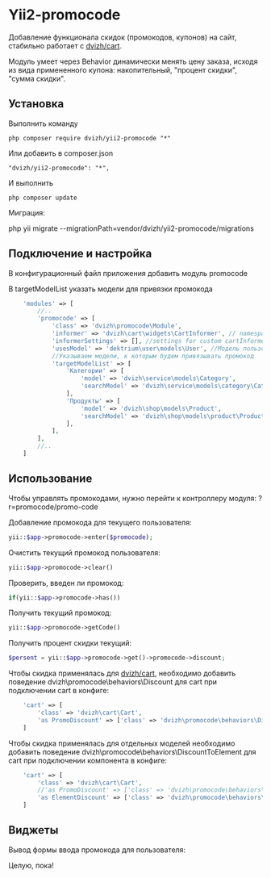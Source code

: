 Yii2-promocode
==========
Добавление функционала скидок (промокодов, купонов) на сайт, стабильно работает с [dvizh/cart](http://github.com/dvizh/yii2-cart).

Модуль умеет через Behavior динамически менять цену заказа, исходя из вида примененного купона: накопительный, "процент скидки", "сумма скидки".

Установка
---------------------------------
Выполнить команду

```
php composer require dvizh/yii2-promocode "*"
```

Или добавить в composer.json

```
"dvizh/yii2-promocode": "*",
```

И выполнить

```
php composer update
```

Миграция:

php yii migrate --migrationPath=vendor/dvizh/yii2-promocode/migrations

Подключение и настройка
---------------------------------
В конфигурационный файл приложения добавить модуль promocode 

В targetModelList указать модели для привязки промокода

```php
    'modules' => [
        //..
        'promocode' => [
            'class' => 'dvizh\promocode\Module',
            'informer' => 'dvizh\cart\widgets\CartInformer', // namespace to custom cartInformer widget
            'informerSettings' => [], //settings for custom cartInformer widget
            'usesModel' => 'dektrium\user\models\User', //Модель пользователей
            //Указываем модели, к которым будем привязывать промокод
            'targetModelList' => [
                'Категории' => [
                    'model' => 'dvizh\service\models\Category',
                    'searchModel' => 'dvizh\service\models\category\CategorySearch'
                ],
                'Продукты' => [
                    'model' => 'dvizh\shop\models\Product',
                    'searchModel' => 'dvizh\shop\models\product\ProductSearch'
                ],            
            ],
        ],
        //..
    ]
```

Использование
---------------------------------

Чтобы управлять промокодами, нужно перейти к контроллеру модуля: ?r=promocode/promo-code

Добавление промокода для текущего пользователя:
```php
yii::$app->promocode->enter($promocode);
```

Очистить текущий промокод пользователя:
```php
yii::$app->promocode->clear()
```

Проверить, введен ли промокод:
```php
if(yii::$app->promocode->has())
```

Получить текущий промокод:
```php
yii::$app->promocode->getCode()
```

Получить процент скидки текущий:
```php
$persent = yii::$app->promocode->get()->promocode->discount;
```

Чтобы скидка применялась для [dvizh/cart](http://github.com/dvizh/yii2-cart), необходимо добавить поведение dvizh\promocode\behaviors\Discount для cart при подключении cart в конфиге:

```php
    'cart' => [
        'class' => 'dvizh\cart\Cart',
        'as PromoDiscount' => ['class' => 'dvizh\promocode\behaviors\Discount'],
    ]
```

Чтобы скидка применялась для отдельных моделей необходимо добавить поведение dvizh\promocode\behaviors\DiscountToElement для cart при подключении компонента в конфиге:

```php
    'cart' => [
        'class' => 'dvizh\cart\Cart',
        //'as PromoDiscount' => ['class' => 'dvizh\promocode\behaviors\Discount'],
        'as ElementDiscount' => ['class' => 'dvizh\promocode\behaviors\DiscountToElement'],
    ]
```

Виджеты
---------------------------------
Вывод формы ввода промокода для пользователя:
<?=\dvizh\promocode\widgets\Enter::widget();?>

Целую, пока!
